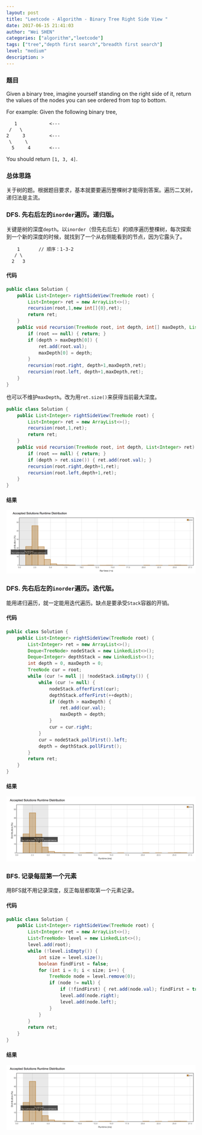 ```yaml
---
layout: post
title: "Leetcode - Algorithm - Binary Tree Right Side View "
date: 2017-06-15 21:41:03
author: "Wei SHEN"
categories: ["algorithm","leetcode"]
tags: ["tree","depth first search","breadth first search"]
level: "medium"
description: >
---
```


### 题目
Given a binary tree, imagine yourself standing on the right side of it, return the values of the nodes you can see ordered from top to bottom.

For example:
Given the following binary tree,
```
   1            <---
 /   \
2     3         <---
 \     \
  5     4       <---
```
You should return `[1, 3, 4]`.

### 总体思路
关于树的题。根据题目要求，基本就要要遍历整棵树才能得到答案。遍历二叉树，递归法是主流。

### DFS. 先右后左的`inorder`遍历。递归版。
关键是树的深度`depth`。以`inorder`（但先右后左）的顺序遍历整棵树，每次探索到一个新的深度的时候，就找到了一个从右侧能看到的节点，因为它露头了。
```
    1       // 顺序：1-3-2
   / \
  2   3
```

#### 代码
```java
public class Solution {
    public List<Integer> rightSideView(TreeNode root) {
        List<Integer> ret = new ArrayList<>();
        recursion(root,1,new int[]{0},ret);
        return ret;
    }
    public void recursion(TreeNode root, int depth, int[] maxDepth, List<Integer> ret) {
        if (root == null) { return; }
        if (depth > maxDepth[0]) {
            ret.add(root.val);
            maxDepth[0] = depth;
        }
        recursion(root.right, depth+1,maxDepth,ret);
        recursion(root.left, depth+1,maxDepth,ret);
    }
}
```

也可以不维护`maxDepth`。改为用`ret.size()`来获得当前最大深度。

```java
public class Solution {
    public List<Integer> rightSideView(TreeNode root) {
        List<Integer> ret = new ArrayList<>();
        recursion(root,1,ret);
        return ret;
    }
    public void recursion(TreeNode root, int depth, List<Integer> ret) {
        if (root == null) { return; }
        if (depth > ret.size()) { ret.add(root.val); }
        recursion(root.right,depth+1,ret);
        recursion(root.left,depth+1,ret);
    }
}
```

#### 结果
![binary-tree-right-side-view-1](/images/leetcode/binary-tree-right-side-view-1.png)


### DFS. 先右后左的`inorder`遍历。迭代版。
能用递归遍历，就一定能用迭代遍历。缺点是要承受`Stack`容器的开销。

#### 代码
```java
public class Solution {
    public List<Integer> rightSideView(TreeNode root) {
        List<Integer> ret = new ArrayList<>();
        Deque<TreeNode> nodeStack = new LinkedList<>();
        Deque<Integer> depthStack = new LinkedList<>();
        int depth = 0, maxDepth = 0;
        TreeNode cur = root;
        while (cur != null || !nodeStack.isEmpty()) {
            while (cur != null) {
                nodeStack.offerFirst(cur);
                depthStack.offerFirst(++depth);
                if (depth > maxDepth) {
                    ret.add(cur.val);
                    maxDepth = depth;
                }
                cur = cur.right;
            }
            cur = nodeStack.pollFirst().left;
            depth = depthStack.pollFirst();
        }
        return ret;
    }
}
```

#### 结果
![binary-tree-right-side-view-2](/images/leetcode/binary-tree-right-side-view-2.png)


### BFS. 记录每层第一个元素
用BFS就不用记录深度，反正每层都取第一个元素记录。

#### 代码
```java
public class Solution {
    public List<Integer> rightSideView(TreeNode root) {
        List<Integer> ret = new ArrayList<>();
        List<TreeNode> level = new LinkedList<>();
        level.add(root);
        while (!level.isEmpty()) {
            int size = level.size();
            boolean findFirst = false;
            for (int i = 0; i < size; i++) {
                TreeNode node = level.remove(0);
                if (node != null) {
                    if (!findFirst) { ret.add(node.val); findFirst = true; }
                    level.add(node.right);
                    level.add(node.left);
                }
            }
        }
        return ret;
    }
}
```

#### 结果
![binary-tree-right-side-view-3](/images/leetcode/binary-tree-right-side-view-3.png)

